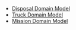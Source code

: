 * [Disposal Domain Model](disposal-domain-model.md)
* [Truck Domain Model](truck-domain-model.md)
* [Mission Domain Model](mission-domain-model.md)